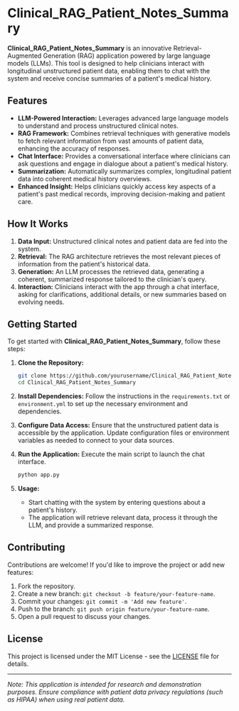 # Clinical_RAG_Patient_Notes_Summary

**Clinical_RAG_Patient_Notes_Summary** is an innovative Retrieval-Augmented Generation (RAG) application powered by large language models (LLMs). This tool is designed to help clinicians interact with longitudinal unstructured patient data, enabling them to chat with the system and receive concise summaries of a patient's medical history.

## Features

- **LLM-Powered Interaction:** Leverages advanced large language models to understand and process unstructured clinical notes.
- **RAG Framework:** Combines retrieval techniques with generative models to fetch relevant information from vast amounts of patient data, enhancing the accuracy of responses.
- **Chat Interface:** Provides a conversational interface where clinicians can ask questions and engage in dialogue about a patient's medical history.
- **Summarization:** Automatically summarizes complex, longitudinal patient data into coherent medical history overviews.
- **Enhanced Insight:** Helps clinicians quickly access key aspects of a patient's past medical records, improving decision-making and patient care.

## How It Works

1. **Data Input:** Unstructured clinical notes and patient data are fed into the system.
2. **Retrieval:** The RAG architecture retrieves the most relevant pieces of information from the patient's historical data.
3. **Generation:** An LLM processes the retrieved data, generating a coherent, summarized response tailored to the clinician's query.
4. **Interaction:** Clinicians interact with the app through a chat interface, asking for clarifications, additional details, or new summaries based on evolving needs.

## Getting Started

To get started with **Clinical_RAG_Patient_Notes_Summary**, follow these steps:

1. **Clone the Repository:**
   ```bash
   git clone https://github.com/yourusername/Clinical_RAG_Patient_Notes_Summary.git
   cd Clinical_RAG_Patient_Notes_Summary
   ```

2. **Install Dependencies:**
   Follow the instructions in the `requirements.txt` or `environment.yml` to set up the necessary environment and dependencies.

3. **Configure Data Access:**
   Ensure that the unstructured patient data is accessible by the application. Update configuration files or environment variables as needed to connect to your data sources.

4. **Run the Application:**
   Execute the main script to launch the chat interface.
   ```bash
   python app.py
   ```

5. **Usage:**
   - Start chatting with the system by entering questions about a patient's history.
   - The application will retrieve relevant data, process it through the LLM, and provide a summarized response.

## Contributing

Contributions are welcome! If you'd like to improve the project or add new features:

1. Fork the repository.
2. Create a new branch: `git checkout -b feature/your-feature-name`.
3. Commit your changes: `git commit -m 'Add new feature'`.
4. Push to the branch: `git push origin feature/your-feature-name`.
5. Open a pull request to discuss your changes.

## License

This project is licensed under the MIT License - see the [LICENSE](LICENSE) file for details.

---

*Note: This application is intended for research and demonstration purposes. Ensure compliance with patient data privacy regulations (such as HIPAA) when using real patient data.*
